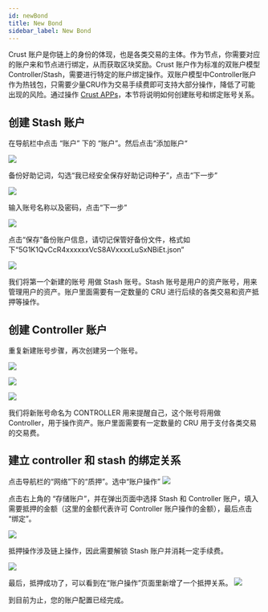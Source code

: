```yaml
---
id: newBond
title: New Bond
sidebar_label: New Bond
---
```


Crust 账户是你链上的身份的体现，也是各类交易的主体。作为节点，你需要对应的账户来和节点进行绑定，从而获取区块奖励。Crust 账户作为标准的双账户模型 Controller/Stash，需要进行特定的账户绑定操作。双账户模型中Controller账户作为热钱包，只需要少量CRU作为交易手续费即可支持大部分操作，降低了可能出现的风险。通过操作 [Crust APPs](http://apps.crust.network/)，本节将说明如何创建账号和绑定账号关系。

## 创建 Stash 账户
在导航栏中点击 “账户” 下的 “账户”。然后点击“添加账户“

![](https://crust-data.oss-cn-shanghai.aliyuncs.com/cloud_docImage/maxwell/cn/3.1/1.png) 

备份好助记词，勾选“我已经安全保存好助记词种子”，点击“下一步”

![](https://crust-data.oss-cn-shanghai.aliyuncs.com/cloud_docImage/maxwell/cn/3.1/2.png)

输入账号名称以及密码，点击“下一步”

![](https://crust-data.oss-cn-shanghai.aliyuncs.com/cloud_docImage/maxwell/cn/3.1/3.png) 

点击“保存”备份账户信息，请切记保管好备份文件，格式如下“5G1K1QvCcR4xxxxxxVcS8AVxxxxLuSxNBiEt.json”

![](https://crust-data.oss-cn-shanghai.aliyuncs.com/cloud_docImage/maxwell/cn/3.1/3.1.3.png) 

我们将第一个新建的账号  用做 Stash 账号。Stash 账号是用户的资产账号，用来管理用户的资产。账户里面需要有一定数量的 CRU 进行后续的各类交易和资产抵押等操作。

## 创建 Controller 账户
重复新建账号步骤，再次创建另一个账号。

![](https://crust-data.oss-cn-shanghai.aliyuncs.com/cloud_docImage/maxwell/cn/3.2/1.png) 

![](https://crust-data.oss-cn-shanghai.aliyuncs.com/cloud_docImage/maxwell/cn/3.2/2.png)

![](https://crust-data.oss-cn-shanghai.aliyuncs.com/cloud_docImage/maxwell/cn/3.2/3.png) 

我们将新账号命名为 CONTROLLER 用来提醒自己，这个账号将用做 Controller，用于操作资产。账户里面需要有一定数量的 CRU 用于支付各类交易的交易费。

## 建立 controller 和 stash 的绑定关系
点击导航栏的“网络”下的“质押”。选中“账户操作”
![](https://crust-data.oss-cn-shanghai.aliyuncs.com/cloud_docImage/maxwell/cn/3.3/1.png) 
 
点击右上角的 “存储账户”，并在弹出页面中选择 Stash 和 Controller 账户，填入需要抵押的金额（这里的金额代表许可 Controller 账户操作的金额），最后点击 “绑定”。

![](https://crust-data.oss-cn-shanghai.aliyuncs.com/cloud_docImage/maxwell/cn/3.3/2.png) 
 
抵押操作涉及链上操作，因此需要解锁 Stash 账户并消耗一定手续费。

![](https://crust-data.oss-cn-shanghai.aliyuncs.com/cloud_docImage/maxwell/cn/3.3/3.png) 
 
最后，抵押成功了，可以看到在“账户操作”页面里新增了一个抵押关系。
![](https://crust-data.oss-cn-shanghai.aliyuncs.com/cloud_docImage/maxwell/cn/3.3/4.png) 
 
到目前为止，您的账户配置已经完成。